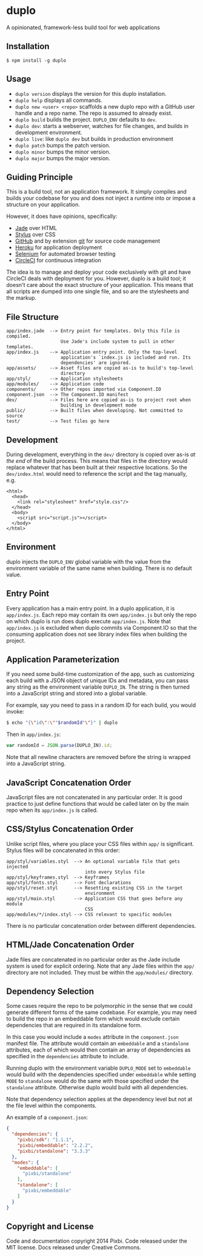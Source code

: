 # duplo

A opinionated, framework-less build tool for web applications


## Installation

    $ npm install -g duplo


## Usage

* `duplo version` displays the version for this duplo installation.
* `duplo help` displays all commands.
* `duplo new <user> <repo>` scaffolds a new duplo repo with a GitHub user
  handle and a repo name. The repo is assumed to already exist.
* `duplo build` builds the project. `DUPLO_ENV` defaults to `dev`.
* `duplo dev`: starts a webserver, watches for file changes, and builds in
  development environment.
* `duplo live`: like `duplo dev` but builds in production environment
* `duplo patch` bumps the patch version.
* `duplo minor` bumps the minor version.
* `duplo major` bumps the major version.


## Guiding Principle

This is a build tool, not an application framework. It simply compiles and
builds your codebase for you and does not inject a runtime into or impose a
structure on your application.

However, it does have opinions, specifically:

* [Jade](http://jade-lang.com/) over HTML
* [Stylus](http://learnboost.github.io/stylus/) over CSS
* [GitHub](http://github.com/) and by extension [git](http://git-scm.com/) for
  source code management
* [Heroku](https://www.heroku.com/) for application deployment
* [Selenium](http://docs.seleniumhq.org/) for automated browser testing
* [CircleCI](https://circleci.com/) for continuous integration

The idea is to manage and deploy your code exclusively with git and have
CircleCI deals with deployment for you. However, duplo is a build tool; it
doesn't care about the exact structure of your application. This means that all
scripts are dumped into one single file, and so are the stylesheets and the
markup.


## File Structure

    app/index.jade  --> Entry point for templates. Only this file is compiled.
                        Use Jade's include system to pull in other templates.
    app/index.js    --> Application entry point. Only the top-level
                        application's `index.js is included and run. Its
                        dependencies' are ignored.
    app/assets/     --> Asset files are copied as-is to build's top-level
                        directory
    app/styl/       --> Application stylesheets
    app/modules/    --> Application code
    components/     --> Other repos imported via Component.IO
    component.json  --> The Component.IO manifest
    dev/            --> Files here are copied as-is to project root when
                        building in development mode
    public/         --> Built files when developing. Not committed to source
    test/           --> Test files go here


## Development

During development, everything in the `dev/` directory is copied over as-is *at
the end* of the build process. This means that files in the directory would
replace whatever that has been built at their respective locations. So the
`dev/index.html` would need to reference the script and the tag manually, e.g.

    <html>
      <head>
        <link rel="stylesheet" href="style.css"/>
      </head>
      <body>
        <script src="script.js"></script>
      </body>
    </html>


## Environment

duplo injects the `DUPLO_ENV` global variable with the value from the
environment variable of the same name when building. There is no default value.


## Entry Point

Every application has a main entry point. In a duplo application, it is
`app/index.js`. Each repo may contain its own `app/index.js` but only the repo
on which duplo is run does duplo execute `app/index.js`. Note that
`app/index.js` is excluded when duplo commits via Component.IO so that the
consuming application does not see library index files when building the
project.


## Application Parameterization

If you need some build-time customization of the app, such as customizing each
build with a JSON object of unique IDs and metadata, you can pass any string
as the environment variable `DUPLO_IN`. The string is then turned into a
JavaScript string and stored into a global variable.

For example, say you need to pass in a random ID for each build, you would
invoke:

```sh
$ echo "{\"id\":\""$randomId"\"}" | duplo
```

Then in `app/index.js`:

```js
var randomId = JSON.parse(DUPLO_IN).id;
```

Note that all newline characters are removed before the string is wrapped into
a JavaScript string.


## JavaScript Concatenation Order

JavaScript files are not concatenated in any particular order. It is good
practice to just define functions that would be called later on by the main
repo when its `app/index.js` is called.


## CSS/Stylus Concatenation Order

Unlike script files, where you place your CSS files within `app/` is
significant. Stylus files will be concatenated in this order:

    app/styl/variables.styl  --> An optional variable file that gets injected
                                 into every Stylus file
    app/styl/keyframes.styl  --> Keyframes
    app/styl/fonts.styl      --> Font declarations
    app/styl/reset.styl      --> Resetting existing CSS in the target
                                 environment
    app/styl/main.styl       --> Application CSS that goes before any module
                                 CSS
    app/modules/*/index.styl --> CSS relevant to specific modules

There is no particular concatenation order between different dependencies.


## HTML/Jade Concatenation Order

Jade files are concatenated in no particular order as the Jade include system
is used for explicit ordering. Note that any Jade files within the `app/`
directory are not included. They must be within the `app/modules/` directory.


## Dependency Selection

Some cases require the repo to be polymorphic in the sense that we could
generate different forms of the same codebase. For example, you may need to
build the repo in an embeddable form which would exclude certain dependencies
that are required in its standalone form.

In this case you would include a `modes` attribute in the `component.json`
manifest file. The attribute would contain an `embeddable` and a `standalone`
attributes, each of which would then contain an array of dependencies as
specified in the `dependencies` attribute to include.

Running duplo with the environment variable `DUPLO_MODE` set to `embeddable`
would build with the dependencies specified under `embeddable` while setting
`MODE` to `standalone` would do the same with those specified under the
`standalone` attribute. Otherwise duplo would build with all dependencies.

Note that dependency selection applies at the dependency level but not at the
file level within the components.

An example of a `component.json`:

```json
{
  "dependencies": {
    "pixbi/sdk": "1.1.1",
    "pixbi/embeddable": "2.2.2",
    "pixbi/standalone": "3.3.3"
  },
  "modes": {
    "embeddable": [
      "pixbi/standalone"
    ],
    "standalone": [
      "pixbi/embeddable"
    ]
  }
}
```


## Copyright and License

Code and documentation copyright 2014 Pixbi. Code released under the MIT
license. Docs released under Creative Commons.
